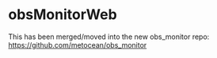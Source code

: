 # obsMonitorWeb
This has been merged/moved into the new obs_monitor repo: https://github.com/metocean/obs_monitor
